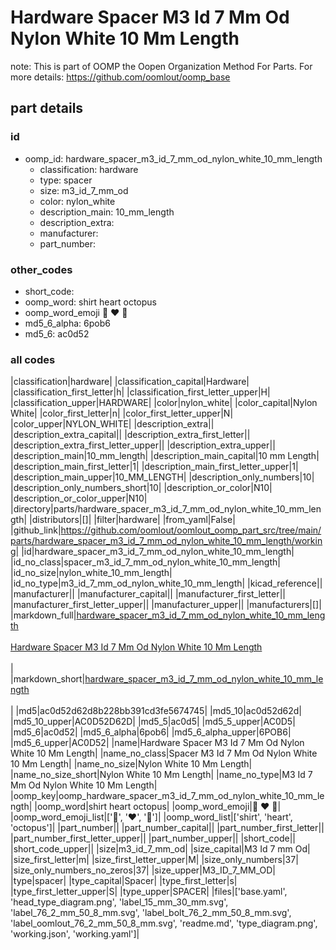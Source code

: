 # Hardware Spacer M3 Id 7 Mm Od Nylon White 10 Mm Length  

note: This is part of OOMP the Oopen Organization Method For Parts. For more details: https://github.com/oomlout/oomp_base

##  part details





### id
* oomp_id: hardware_spacer_m3_id_7_mm_od_nylon_white_10_mm_length
  * classification: hardware
  * type: spacer
  * size: m3_id_7_mm_od
  * color: nylon_white
  * description_main: 10_mm_length
  * description_extra: 
  * manufacturer: 
  * part_number: 

### other_codes
* short_code: 
* oomp_word: shirt heart octopus
* oomp_word_emoji :shirt: :heart: :octopus:
* md5_6_alpha: 6pob6
* md5_6: ac0d52

### all codes 
|classification|hardware|
|classification_capital|Hardware|
|classification_first_letter|h|
|classification_first_letter_upper|H|
|classification_upper|HARDWARE|
|color|nylon_white|
|color_capital|Nylon White|
|color_first_letter|n|
|color_first_letter_upper|N|
|color_upper|NYLON_WHITE|
|description_extra||
|description_extra_capital||
|description_extra_first_letter||
|description_extra_first_letter_upper||
|description_extra_upper||
|description_main|10_mm_length|
|description_main_capital|10 mm Length|
|description_main_first_letter|1|
|description_main_first_letter_upper|1|
|description_main_upper|10_MM_LENGTH|
|description_only_numbers|10|
|description_only_numbers_short|10|
|description_or_color|N10|
|description_or_color_upper|N10|
|directory|parts/hardware_spacer_m3_id_7_mm_od_nylon_white_10_mm_length|
|distributors|[]|
|filter|hardware|
|from_yaml|False|
|github_link|https://github.com/oomlout/oomlout_oomp_part_src/tree/main/parts/hardware_spacer_m3_id_7_mm_od_nylon_white_10_mm_length/working|
|id|hardware_spacer_m3_id_7_mm_od_nylon_white_10_mm_length|
|id_no_class|spacer_m3_id_7_mm_od_nylon_white_10_mm_length|
|id_no_size|nylon_white_10_mm_length|
|id_no_type|m3_id_7_mm_od_nylon_white_10_mm_length|
|kicad_reference||
|manufacturer||
|manufacturer_capital||
|manufacturer_first_letter||
|manufacturer_first_letter_upper||
|manufacturer_upper||
|manufacturers|[]|
|markdown_full|[hardware_spacer_m3_id_7_mm_od_nylon_white_10_mm_length](https://github.com/oomlout/oomlout_oomp_part_src/tree/main/parts/hardware_spacer_m3_id_7_mm_od_nylon_white_10_mm_length/working)<br>[](https://github.com/oomlout/oomlout_oomp_part_src/tree/main/parts/hardware_spacer_m3_id_7_mm_od_nylon_white_10_mm_length/working)<br>[Hardware Spacer M3 Id 7 Mm Od Nylon White 10 Mm Length](https://github.com/oomlout/oomlout_oomp_part_src/tree/main/parts/hardware_spacer_m3_id_7_mm_od_nylon_white_10_mm_length/working)<br><br>|
|markdown_short|[hardware_spacer_m3_id_7_mm_od_nylon_white_10_mm_length](https://github.com/oomlout/oomlout_oomp_part_src/tree/main/parts/hardware_spacer_m3_id_7_mm_od_nylon_white_10_mm_length/working)<br><br>|
|md5|ac0d52d62d8b228bb391cd3fe5674745|
|md5_10|ac0d52d62d|
|md5_10_upper|AC0D52D62D|
|md5_5|ac0d5|
|md5_5_upper|AC0D5|
|md5_6|ac0d52|
|md5_6_alpha|6pob6|
|md5_6_alpha_upper|6POB6|
|md5_6_upper|AC0D52|
|name|Hardware Spacer M3 Id 7 Mm Od Nylon White 10 Mm Length|
|name_no_class|Spacer M3 Id 7 Mm Od Nylon White 10 Mm Length|
|name_no_size|Nylon White 10 Mm Length|
|name_no_size_short|Nylon White 10 Mm Length|
|name_no_type|M3 Id 7 Mm Od Nylon White 10 Mm Length|
|oomp_key|oomp_hardware_spacer_m3_id_7_mm_od_nylon_white_10_mm_length|
|oomp_word|shirt heart octopus|
|oomp_word_emoji|:shirt: :heart: :octopus:|
|oomp_word_emoji_list|[':shirt:', ':heart:', ':octopus:']|
|oomp_word_list|['shirt', 'heart', 'octopus']|
|part_number||
|part_number_capital||
|part_number_first_letter||
|part_number_first_letter_upper||
|part_number_upper||
|short_code||
|short_code_upper||
|size|m3_id_7_mm_od|
|size_capital|M3 Id 7 mm Od|
|size_first_letter|m|
|size_first_letter_upper|M|
|size_only_numbers|37|
|size_only_numbers_no_zeros|37|
|size_upper|M3_ID_7_MM_OD|
|type|spacer|
|type_capital|Spacer|
|type_first_letter|s|
|type_first_letter_upper|S|
|type_upper|SPACER|
|files|['base.yaml', 'head_type_diagram.png', 'label_15_mm_30_mm.svg', 'label_76_2_mm_50_8_mm.svg', 'label_bolt_76_2_mm_50_8_mm.svg', 'label_oomlout_76_2_mm_50_8_mm.svg', 'readme.md', 'type_diagram.png', 'working.json', 'working.yaml']|
